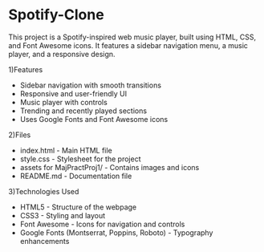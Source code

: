 # Spotify-Clone
This project is a Spotify-inspired web music player, built using HTML, CSS, and Font Awesome icons. It features a sidebar navigation menu, a music player, and a responsive design.

1)Features

- Sidebar navigation with smooth transitions
- Responsive and user-friendly UI
- Music player with controls
- Trending and recently played sections
- Uses Google Fonts and Font Awesome icons

2)Files

- index.html - Main HTML file
- style.css - Stylesheet for the project
- assets for MajPractProj1/ - Contains images and icons
- README.md - Documentation file

3)Technologies Used

- HTML5 - Structure of the webpage
- CSS3 - Styling and layout
- Font Awesome - Icons for navigation and controls
- Google Fonts (Montserrat, Poppins, Roboto) - Typography enhancements  
